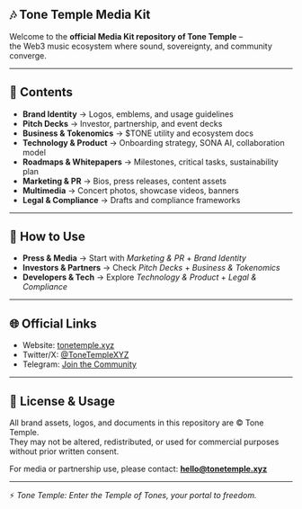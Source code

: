 ## 🎶 Tone Temple Media Kit

Welcome to the **official Media Kit repository of Tone Temple** –  
the Web3 music ecosystem where sound, sovereignty, and community converge.  

---

## 📂 Contents
- **Brand Identity** → Logos, emblems, and usage guidelines  
- **Pitch Decks** → Investor, partnership, and event decks  
- **Business & Tokenomics** → $TONE utility and ecosystem docs  
- **Technology & Product** → Onboarding strategy, SONA AI, collaboration model  
- **Roadmaps & Whitepapers** → Milestones, critical tasks, sustainability plan  
- **Marketing & PR** → Bios, press releases, content assets  
- **Multimedia** → Concert photos, showcase videos, banners  
- **Legal & Compliance** → Drafts and compliance frameworks  

---

## 📢 How to Use
- **Press & Media** → Start with *Marketing & PR* + *Brand Identity*  
- **Investors & Partners** → Check *Pitch Decks* + *Business & Tokenomics*  
- **Developers & Tech** → Explore *Technology & Product* + *Legal & Compliance*  

---

## 🌐 Official Links
- Website: [tonetemple.xyz](https://tonetemple.xyz)  
- Twitter/X: [@ToneTempleXYZ](https://x.com/ToneTempleXYZ)  
- Telegram: [Join the Community](https://t.me/tonetemplexyz)  

---

## 📜 License & Usage
All brand assets, logos, and documents in this repository are © Tone Temple.  
They may not be altered, redistributed, or used for commercial purposes without prior written consent.  

For media or partnership use, please contact: **hello@tonetemple.xyz**  

---

⚡ *Tone Temple: Enter the Temple of Tones, your portal to freedom.*
